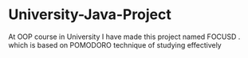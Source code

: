 # University-Java-Project
At OOP course in University I have made this project named FOCUSD . which is based on POMODORO technique of studying effectively
